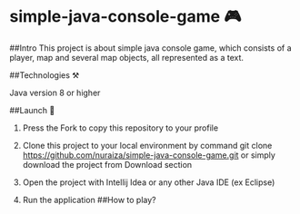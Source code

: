 # simple-java-console-game :video_game:

##Intro
This project is about simple java console game, which consists of a player, map and several map objects, all represented as a text.

##Technologies :hammer_and_pick:

Java version 8 or higher

##Launch :electric_plug:

 1. Press the Fork to copy this repository to your profile

 2. Clone this project to your local environment by command 
 git clone https://github.com/nuraiza/simple-java-console-game.git
 or simply download the project from Download section

 3. Open the project with Intellij Idea or any other Java IDE (ex Eclipse)
 4. Run the application
##How to play?
